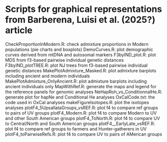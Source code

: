 # Scripts for graphical representations from Barberena, Luisi et al. (2025?) article


CheckProportionInModern.R: check admixture proportions in Modern populations (pie charts and boxplots)
DemoCurves.R: plot demographic curves derived from mtDNA  and autosomal markers
F3byIND_plot.R: plot MDS from f3-based pairwise individual genetic distances
F3byIND_plotTREE.R: plot NJ trees from f3-based pairwise individual genetic distances
MakePlotAdmixture_Masked.R: plot admixture barplots including ancient and modern individuals
MakePlotAdmixture_OnlyAncient.R: plot admixture barplots including ancient individuals only
MapWithRef.R: generate the maps and legend for the reference panels for genomic analyses
NeHapRoh_vs_ConditionnalHe.R: generate plot for hapNe and Conditional He analyses
OxCalCode.txt: the code used in OxCal analyses
makeFigureIsotopes.R: plot the isotopes analyses
plotF4_5UpsallataGroups_vsREF.R: plot f4 to compare ref groups to pairs of UV groups
plotF4_Modern.R: plot f4 to compare Modern to UV and other South American groups
plotF4_ToNorth.R: plot f4 to compare UV to Central/North and South American groups
plotF4__EarlyLate_vsREF.R: plot f4 to compare ref groups to farmers and Hunter-gatherers in UV
plotF4_toPairwiseRefs.R: plot f4 to compare UV to pairs of AMerican groups
